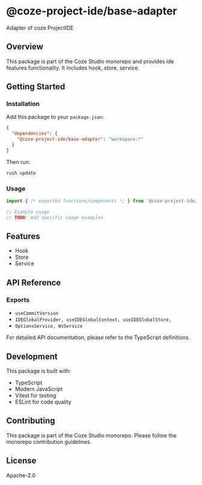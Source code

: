 # @coze-project-ide/base-adapter

Adapter of coze ProjectIDE

## Overview

This package is part of the Coze Studio monorepo and provides ide features functionality. It includes hook, store, service.

## Getting Started

### Installation

Add this package to your `package.json`:

```json
{
  "dependencies": {
    "@coze-project-ide/base-adapter": "workspace:*"
  }
}
```

Then run:

```bash
rush update
```

### Usage

```typescript
import { /* exported functions/components */ } from '@coze-project-ide/base-adapter';

// Example usage
// TODO: Add specific usage examples
```

## Features

- Hook
- Store
- Service

## API Reference

### Exports

- `useCommitVersion`
- `IDEGlobalProvider,
  useIDEGlobalContext,
  useIDEGlobalStore,`
- `OptionsService, WsService`


For detailed API documentation, please refer to the TypeScript definitions.

## Development

This package is built with:

- TypeScript
- Modern JavaScript
- Vitest for testing
- ESLint for code quality

## Contributing

This package is part of the Coze Studio monorepo. Please follow the monorepo contribution guidelines.

## License

Apache-2.0
